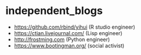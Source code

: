 # independent_blogs

* https://github.com/rbind/yihui (R studio engineer)
* https://ctian.livejournal.com/ (Lisp engineer)
* http://frostming.com (Python engineer)
* https://www.bootingman.org/ (social activist)
